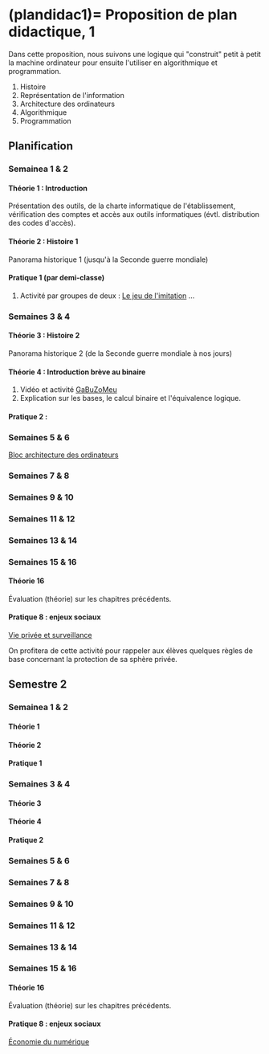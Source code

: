 
(plandidac1)=
Proposition de plan didactique, 1
===========================


Dans cette proposition, nous suivons une logique qui "construit" petit à petit la machine ordinateur pour ensuite l'utiliser en algorithmique et programmation.

1. Histoire
2. Représentation de l'information
3. Architecture des ordinateurs
4. Algorithmique
5. Programmation

## Planification
### Semainea 1 & 2
#### Théorie 1 : Introduction
Présentation des outils, de la charte informatique de l'établissement, vérification des comptes et accès aux outils informatiques (évtl. distribution des codes d'accès).
#### Théorie 2 : Histoire 1
Panorama historique 1 (jusqu'à la Seconde guerre mondiale)
#### Pratique 1 (par demi-classe)
1. Activité par groupes de deux : [Le jeu de l'imitation](../hist/jeuimitation.md)
...
### Semaines 3 & 4
#### Théorie 3 : Histoire 2
Panorama historique 2 (de la Seconde guerre mondiale à nos jours)
#### Théorie 4 : Introduction brève au binaire
1. Vidéo et activité [GaBuZoMeu](../archi/activ/gabuzomeu.md)
2. Explication sur les bases, le calcul binaire et l'équivalence logique.
#### Pratique 2 : 

### Semaines 5 & 6

[Bloc architecture des ordinateurs](../archi/PlanDidac/plandidacarchi1.md)


### Semaines 7 & 8

### Semaines 9 & 10

### Semaines 11 & 12

### Semaines 13 & 14

### Semaines 15 & 16
#### Théorie 16
Évaluation (théorie) sur les chapitres précédents.

#### Pratique 8 : enjeux sociaux
[Vie privée et surveillance](../enjx/grandes-thematiques/surveillance.md)

On profitera de cette activité pour rappeler aux élèves quelques règles de base concernant la protection de sa sphère privée.

## Semestre 2
### Semainea 1 & 2
#### Théorie 1 

#### Théorie 2 

#### Pratique 1 

### Semaines 3 & 4
#### Théorie 3 

#### Théorie 4 

#### Pratique 2 

### Semaines 5 & 6

### Semaines 7 & 8

### Semaines 9 & 10

### Semaines 11 & 12

### Semaines 13 & 14

### Semaines 15 & 16
#### Théorie 16
Évaluation (théorie) sur les chapitres précédents.

#### Pratique 8 : enjeux sociaux
[Économie du numérique](../enjx/grandes-thematiques/economie-numerique.md)








